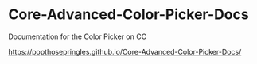 # Core-Advanced-Color-Picker-Docs

Documentation for the Color Picker on CC

https://popthosepringles.github.io/Core-Advanced-Color-Picker-Docs/
